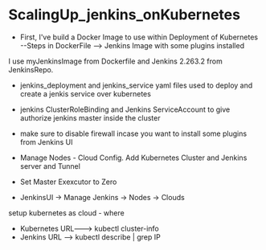 # ScalingUp_jenkins_onKubernetes

* First, I've build a Docker Image to use within Deployment of Kubernetes
--Steps in DockerFile --> Jenkins Image with some plugins installed 

I use myJenkinsImage from Dockerfile and Jenkins 2.263.2 from JenkinsRepo. 

* jenkins_deployment and jenkins_service yaml files used to deploy and create a jenkis service over kubernetes

* jenkins ClusterRoleBinding and Jenkins ServiceAccount to give authorize jenkins master inside the cluster

* make sure to disable firewall incase you want to install some plugins from Jenkins UI

* Manage Nodes - Cloud Config. 
  Add Kubernetes Cluster and Jenkins server and Tunnel


* Set Master Exexcutor to Zero

* JenkinsUI -> Manage Jenkins -> Nodes -> Clouds 

setup kubernetes as cloud - where
 * Kubernetes URL---> kubectl cluster-info 
 * Jenkins URL --> kubectl describe <JenkinsPod> | grep IP

